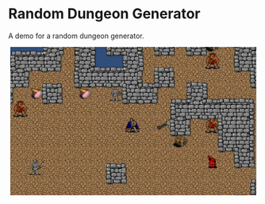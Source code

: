 # Random Dungeon Generator

A demo for a random dungeon generator.

![Alt text](rdg.png?raw=true "Demo")